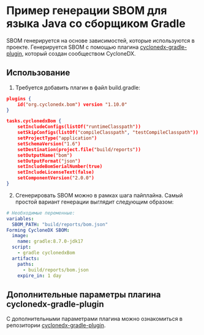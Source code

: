 # Пример генерации SBOM для языка Java со сборщиком Gradle

SBOM генерируется на основе зависимостей, которые используются в проекте. Генерируется SBOM с помощью плагина [cyclonedx-gradle-plugin](https://github.com/CycloneDX/cyclonedx-gradle-plugin), который создан сообществом CycloneDX.

## Использование

1. Требуется добавить плагин в файл build.gradle:

```json
plugins {
    id("org.cyclonedx.bom") version "1.10.0"
}

tasks.cyclonedxBom {
    setIncludeConfigs(listOf("runtimeClasspath"))
    setSkipConfigs(listOf("compileClasspath", "testCompileClasspath"))
    setProjectType("application")
    setSchemaVersion("1.6")
    setDestination(project.file("build/reports"))
    setOutputName("bom")
    setOutputFormat("json")
    setIncludeBomSerialNumber(true)
    setIncludeLicenseText(false)
    setComponentVersion("2.0.0")
}
```

2. Сгенерировать SBOM можно в рамках шага пайплайна. Самый простой вариант генерации выглядит следующим образом:

```yaml
# Необходимые переменные:
variables:
  SBOM_PATH: "build/reports/bom.json"
Forming CycloneDX SBOM:
  image:
    name: gradle:8.7.0-jdk17
  script:
    - gradle cyclonedxBom
  artifacts:
    paths:
      - build/reports/bom.json
    expire_in: 1 day
```

## Дополнительные параметры плагина cyclonedx-gradle-plugin

С дополнительными параметрами плагина можно ознакомиться в репозитории [cyclonedx-gradle-plugin](https://github.com/CycloneDX/cyclonedx-gradle-plugin).
